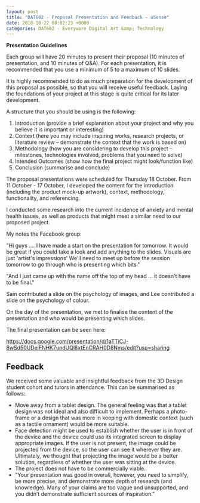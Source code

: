 ```yaml
---
layout: post
title: "DAT602 - Proposal Presentation and Feedback - uSense"
date: 2018-10-22 08:02:23 +0000
categories: DAT602 - Everyware Digital Art &amp; Technology
---
```


<strong>Presentation Guidelines</strong>

Each group will have 20 minutes to present their proposal (10 minutes of presentation, and 10 minutes of Q&amp;A). For each presentation, it is recommended that you use a minimum of 5 to a maximum of 10 slides.

It is highly recommended to do as much preparation for the development of this proposal as possible, so that you will receive useful feedback. Laying the foundations of your project at this stage is quite critical for its later development.

A structure that you should be using is the following:
<ol>
 	<li>Introduction (provide a brief explanation about your project and why you believe it is important or interesting)</li>
 	<li>Context (here you may include inspiring works, research projects, or literature review – demonstrate the context that the work is based on)</li>
 	<li>Methodology (how you are considering to develop this project – milestones, technologies involved, problems that you need to solve)</li>
 	<li>Intended Outcomes (show how the final project might look/function like)</li>
 	<li>Conclusion (summarise and conclude)</li>
</ol>
The proposal presentations were scheduled for Thursday 18 October. From 11 October - 17 October, I developed the content for the introduction (including the product mock-up artwork), context, methodology, functionality, and referencing.

I conducted some research into the current incidence of anxiety and mental health issues, as well as products that might meet a similar need to our proposed project.

My notes the Facebook group:

"Hi guys .... I have made a start on the presentation for tomorrow. It would be great if you could take a look and add anything to the slides. Visuals are just 'artist's impressions' We'll need to meet up before the session tomorrow to go through who is presenting which bits."

"And I just came up with the name off the top of my head ... it doesn't have to be final."

Sam contributed a slide on the psychology of images, and Lee contributed a slide on the psychology of colour.

On the day of the presentation, we met to finalise the content of the presentation and who would be presenting which slides.

The final presentation can be seen here:

<a href="https://docs.google.com/presentation/d/1aTTiCJ-8wSd50UDeiFNHK7undUQl8xtEnCRAH0D8Nms/edit?usp=sharing">https://docs.google.com/presentation/d/1aTTiCJ-8wSd50UDeiFNHK7undUQl8xtEnCRAH0D8Nms/edit?usp=sharing</a>
<h2>Feedback</h2>
We received some valuable and insightful feedback from the 3D Design student cohort and tutors in attendance. This can be summarised as follows:
<ul>
 	<li>Move away from a tablet design. The general feeling was that a tablet design was not ideal and also difficult to implement. Perhaps a photo-frame or a design that was more in keeping with domestic context (such as a tactile ornament) would be more suitable.</li>
 	<li>Face detection might be used to establish whether the user is in front of the device and the device could use its integrated screen to display appropriate images. If the user is not present, the image could be projected from the device, so the user can see it wherever they are. Ultimately, we thought that projecting the image would be a better solution, regardless of whether the user was sitting at the device.</li>
 	<li>The project does not have to be commercially viable.</li>
 	<li>"Your presentation was good in overall, however, you need to simplify, be more precise, and demonstrate more depth of research (and knowledge). Many of your claims are too vague and unsupported, and you didn’t demonstrate sufficient sources of inspiration."</li>
</ul>